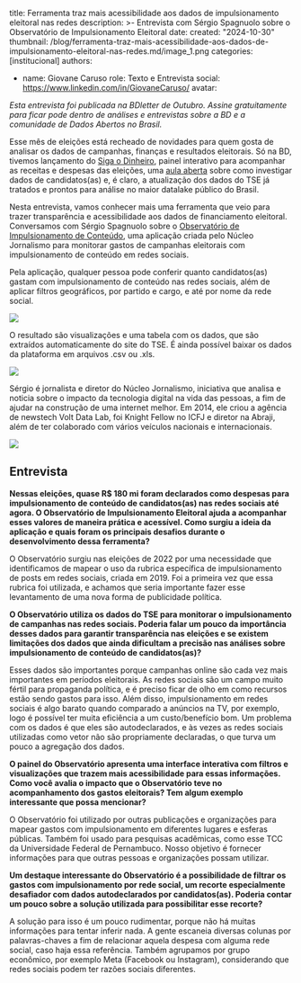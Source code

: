 title: Ferramenta traz mais acessibilidade aos dados de impulsionamento eleitoral nas redes
description: >-
  Entrevista com Sérgio Spagnuolo sobre o Observatório de Impulsionamento Eleitoral
date:
  created: "2024-10-30"
thumbnail: /blog/ferramenta-traz-mais-acessibilidade-aos-dados-de-impulsionamento-eleitoral-nas-redes.md/image_1.png
categories: [institucional]
authors:
  - name: Giovane Caruso
    role: Texto e Entrevista
    social: https://www.linkedin.com/in/GiovaneCaruso/
    avatar: 

_Esta entrevista foi publicada na BDletter de Outubro. Assine gratuitamente para ficar pode dentro de análises e entrevistas sobre a BD e a comunidade de Dados Abertos no Brasil._

Esse mês de eleições está recheado de novidades para quem gosta de analisar os dados de campanhas, finanças e resultados eleitorais. Só na BD, tivemos lançamento do [Siga o Dinheiro](https://www.sigaodinheiro.org/), painel interativo para acompanhar as receitas e despesas das eleições, uma [aula aberta](https://www.youtube.com/watch?v=FGboC_4szhc&t=584s) sobre como investigar dados de candidatos(as) e, é claro, a atualização dos dados do TSE já tratados e prontos para análise no maior datalake público do Brasil.

Nesta entrevista, vamos conhecer mais uma ferramenta que veio para trazer transparência e acessibilidade aos dados de financiamento eleitoral. Conversamos com Sérgio Spagnuolo sobre o [Observatório de Impulsionamento de Conteúdo](https://nucleo.jor.br/observatorio-de-impulsionamento-eleitoral/?utm_source=hs_email&utm_medium=email&_hsenc=p2ANqtz--K7d9YHXkRUu4u9_geagEUzW0JY63mOmg3Sreqf91-uz-5xVzSnqOMg4CY24Ngvw7dIqcCy4v9h0_YYiTCrm9fclqimIKN_X2A_kD4EaFPRl-Q9Rs), uma aplicação criada pelo Núcleo Jornalismo para monitorar gastos de campanhas eleitorais com impulsionamento de conteúdo em redes sociais.

Pela aplicação, qualquer pessoa pode conferir quanto candidatos(as) gastam com impulsionamento de conteúdo nas redes sociais, além de aplicar filtros geográficos, por partido e cargo, e até por nome da rede social.

<Image src="/blog/ferramenta-traz-mais-acessibilidade-aos-dados-de-impulsionamento-eleitoral-nas-redes/image_1.webp" caption="Mecanismo de filtros do Observatório de Impulsionamento Eleitoral"/>

O resultado são visualizações e uma tabela com os dados, que são extraídos automaticamente do site do TSE. É ainda possível baixar os dados da plataforma em arquivos .csv ou .xls.

<Image src="/blog/ferramenta-traz-mais-acessibilidade-aos-dados-de-impulsionamento-eleitoral-nas-redes/image_2.webp" caption="Exemplo de visualização do Observatório de Impulsionamento de Conteúdo."/>

Sérgio é jornalista e diretor do Núcleo Jornalismo, iniciativa que analisa e noticia sobre o impacto da tecnologia digital na vida das pessoas, a fim de ajudar na construção de uma internet melhor. Em 2014, ele criou a agência de newstech Volt Data Lab, foi Knight Fellow no ICFJ e diretor na Abraji, além de ter colaborado com vários veículos nacionais e internacionais.

<Image src="/blog/ferramenta-traz-mais-acessibilidade-aos-dados-de-impulsionamento-eleitoral-nas-redes/image_3.webp" caption="Foto de Sérgio Spagnuolo"/>

## Entrevista

**Nessas eleições, quase R$ 180 mi foram declarados como despesas para impulsionamento de conteúdo de candidatos(as) nas redes sociais até agora. O Observatório de Impulsionamento Eleitoral ajuda a acompanhar esses valores de maneira prática e acessível. Como surgiu a ideia da aplicação e quais foram os principais desafios durante o desenvolvimento dessa ferramenta?**

O Observatório surgiu nas eleições de 2022 por uma necessidade que identificamos de mapear o uso da rubrica específica de impulsionamento de posts em redes sociais, criada em 2019. Foi a primeira vez que essa rubrica foi utilizada, e achamos que seria importante fazer esse levantamento de uma nova forma de publicidade política.

**O Observatório utiliza os dados do TSE para monitorar o impulsionamento de campanhas nas redes sociais. Poderia falar um pouco da importância desses dados para garantir transparência nas eleições e se existem limitações dos dados que ainda dificultam a precisão nas análises sobre impulsionamento de conteúdo de candidatos(as)?**

Esses dados são importantes porque campanhas online são cada vez mais importantes em períodos eleitorais. As redes sociais são um campo muito fértil para propaganda política, e é preciso ficar de olho em como recursos estão sendo gastos para isso. Além disso, impulsionamento em redes sociais é algo barato quando comparado a anúncios na TV, por exemplo, logo é possível ter muita eficiência a um custo/benefício bom. Um problema com os dados é que eles são autodeclarados, e às vezes as redes sociais utilizadas como vetor não são propriamente declaradas, o que turva um pouco a agregação dos dados.

**O painel do Observatório apresenta uma interface interativa com filtros e visualizações que trazem mais acessibilidade para essas informações. Como você avalia o impacto que o Observatório teve no acompanhamento dos gastos eleitorais? Tem algum exemplo interessante que possa mencionar?**

O Observatório foi utilizado por outras publicações e organizações para mapear gastos com impulsionamento em diferentes lugares e esferas públicas. Também foi usado para pesquisas acadêmicas, como esse TCC da Universidade Federal de Pernambuco. Nosso objetivo é fornecer informações para que outras pessoas e organizações possam utilizar.

**Um destaque interessante do Observatório é a possibilidade de filtrar os gastos com impulsionamento por rede social, um recorte especialmente desafiador com dados autodeclarados por candidatos(as). Poderia contar um pouco sobre a solução utilizada para possibilitar esse recorte?**

A solução para isso é um pouco rudimentar, porque não há muitas informações para tentar inferir nada. A gente escaneia diversas colunas por palavras-chaves a fim de relacionar aquela despesa com alguma rede social, caso haja essa referência. Também agrupamos por grupo econômico, por exemplo Meta (Facebook ou Instagram), considerando que redes sociais podem ter razões sociais diferentes.